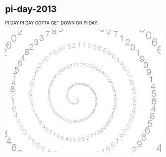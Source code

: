 pi-day-2013
===========

PI DAY PI DAY GOTTA GET DOWN ON PI DAY.

![Alt text](/piDay2013/data/piCircle.png)
